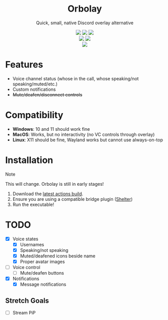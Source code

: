 <div align="center">
  <h1>Orbolay</h1>
  <p>Quick, small, native Discord overlay alternative</p>
</div>

<div align="center">
  <img src="https://img.shields.io/github/actions/workflow/status/SpikeHD/Orbolay/build.yml" />
  <img src="https://img.shields.io/github/repo-size/SpikeHD/Orbolay" />
  <img src="https://img.shields.io/github/commit-activity/m/SpikeHD/Orbolay" />
</div>

<div align="center">
  <img src="https://img.shields.io/github/release-date/SpikeHD/Orbolay" />
  <img src="https://img.shields.io/github/stars/SpikeHD/Orbolay" />
</div>

<div align="center">
  <img src="https://github.com/user-attachments/assets/d7adf8d3-96e5-4159-ac1d-7afb131e1fc1" />
</div>

# Features

* Voice channel status (whose in the call, whose speaking/not speaking/muted/etc.)
* Custom notifications
* ~~Mute/deafen/disconnect controls~~

# Compatibility

* **Windows**: 10 and 11 should work fine
* **MacOS**: Works, but no interactivity (no VC controls through overlay)
* **Linux**: X11 should be fine, Wayland works but cannot use always-on-top

# Installation

> [!NOTE]
> This will change. Orbolay is still in early stages!

1. Download the [latest actions build](https://github.com/SpikeHD/Orbolay/actions/workflows/build.yml).
2. Ensure you are using a compatible bridge plugin ([Shelter](https://github.com/SpikeHD/shelter-plugins?tab=readme-ov-file#orbolay-bridge))
3. Run the executable!

# TODO

* [x] Voice states
  * [x] Usernames
  * [x] Speaking/not speaking
  * [x] Muted/deafened icons beside name
  * [x] Proper avatar images
* [ ] Voice control
  * [ ] Mute/deafen buttons
* [x] Notifications
  * [x] Message notifications

## Stretch Goals

* [ ] Stream PiP
